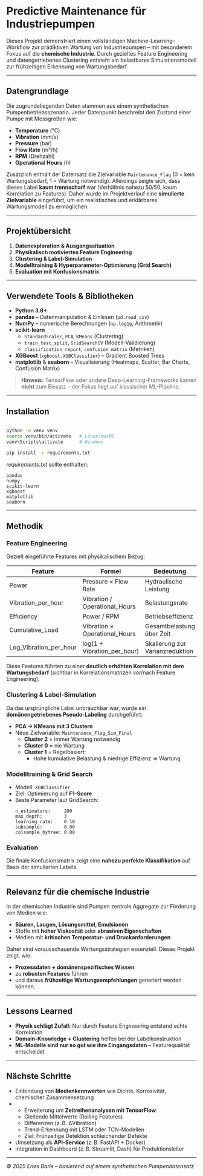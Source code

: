 # Predictive Maintenance für Industrie­pumpen

Dieses Projekt demonstriert einen vollständigen Machine-Learning-Workflow zur prädiktiven Wartung von Industrie­pumpen – mit besonderem Fokus auf die **chemische Industrie**. Durch gezieltes Feature Engineering und datengetriebenes Clustering entsteht ein belastbares Simulationsmodell zur frühzeitigen Erkennung von Wartungsbedarf.

---

##  Datengrundlage

Die zugrundeliegenden Daten stammen aus einem synthetischen Pumpenbetriebsszenario. Jeder Datenpunkt beschreibt den Zustand einer Pumpe mit Messgrößen wie:

- **Temperature** (°C)
- **Vibration** (mm/s)
- **Pressure** (bar)
- **Flow Rate** (m³/h)
- **RPM** (Drehzahl)
- **Operational Hours** (h)

Zusätzlich enthält der Datensatz die Zielvariable `Maintenance_Flag` (0 = kein Wartungsbedarf, 1 = Wartung notwendig). Allerdings zeigte sich, dass dieses Label **kaum trennscharf** war (Verhältnis nahezu 50/50, kaum Korrelation zu Features). Daher wurde im Projektverlauf eine **simulierte Zielvariable** eingeführt, um ein realistisches und erklärbares Wartungsmodell zu ermöglichen.

---

##  Projektübersicht

1. **Datenexploration & Ausgangssituation**
2. **Physikalisch motiviertes Feature Engineering**
3. **Clustering & Label-Simulation**
4. **Modelltraining & Hyperparameter-Optimierung (Grid Search)**
5. **Evaluation mit Konfusionsmatrix**

---

##  Verwendete Tools & Bibliotheken

- **Python 3.8+**
- **pandas** – Datenmanipulation & Einlesen (`pd.read_csv`)
- **NumPy** – numerische Berechnungen (`np.log1p`, Arithmetik)
- **scikit-learn**
  - `StandardScaler`, `PCA`, `KMeans` (Clustering)
  - `train_test_split`, `GridSearchCV` (Modell-Validierung)
  - `classification_report`, `confusion_matrix` (Metriken)
- **XGBoost** (`xgboost.XGBClassifier`) – Gradient Boosted Trees
- **matplotlib** & **seaborn** – Visualisierung (Heatmaps, Scatter, Bar Charts, Confusion Matrix)

> **Hinweis:** TensorFlow oder andere Deep-Learning-Frameworks kamen **nicht** zum Einsatz – der Fokus liegt auf klassischer ML-Pipeline.

---

##  Installation

```bash

python -m venv venv
source venv/bin/activate   # Linux/macOS
venv\Scripts\activate      # Windows

pip install -r requirements.txt
```

*requirements.txt* sollte enthalten:

```
pandas
numpy
scikit-learn
xgboost
matplotlib
seaborn
```

---

##  Methodik

### Feature Engineering

Gezielt eingeführte Features mit physikalischem Bezug:

| Feature                  | Formel                           | Bedeutung                            |
|--------------------------|----------------------------------|--------------------------------------|
| Power                    | Pressure × Flow Rate             | Hydraulische Leistung                |
| Vibration_per_hour       | Vibration / Operational_Hours    | Belastungsrate                       |
| Efficiency               | Power / RPM                      | Betriebseffizienz                    |
| Cumulative_Load          | Vibration × Operational_Hours    | Gesamtbelastung über Zeit           |
| Log_Vibration_per_hour   | log(1 + Vibration_per_hour)      | Skalierung zur Varianzreduktion     |


Diese Features führten zu einer **deutlich erhöhten Korrelation mit dem Wartungsbedarf** (sichtbar in Korrelationsmatrizen vor/nach Feature Engineering).

### Clustering & Label-Simulation

Da das ursprüngliche Label unbrauchbar war, wurde ein **domänengetriebenes Pseudo-Labeling** durchgeführt:

- **PCA → KMeans mit 3 Clustern**
- Neue Zielvariable: `Maintenance_Flag_Sim_Final`
  - **Cluster 2** = immer Wartung notwendig
  - **Cluster 0** = nie Wartung
  - **Cluster 1** = Regelbasiert:
    - Hohe kumulative Belastung & niedrige Effizienz ⇒ Wartung

### Modelltraining & Grid Search

- Modell: `XGBClassifier`
- Ziel: Optimierung auf **F1-Score**
- Beste Parameter laut GridSearch:
  ```
  n_estimators:     200  
  max_depth:        3  
  learning_rate:    0.10  
  subsample:        0.80  
  colsample_bytree: 0.80
  ```

### Evaluation

Die finale Konfusionsmatrix zeigt eine **nahezu perfekte Klassifikation** auf Basis der simulierten Labels.

---

##  Relevanz für die chemische Industrie

In der chemischen Industrie sind Pumpen zentrale Aggregate zur Förderung von Medien wie:

- **Säuren, Laugen, Lösungsmittel, Emulsionen**
- Stoffe mit **hoher Viskosität** oder **abrasiven Eigenschaften**
- Medien mit **kritischen Temperatur- und Druckanforderungen**

Daher sind vorausschauende Wartungsstrategien essenziell. Dieses Projekt zeigt, wie:

- **Prozessdaten + domänenspezifisches Wissen**
- zu **robusten Features** führen
- und daraus **frühzeitige Wartungsempfehlungen** generiert werden können.

---

##  Lessons Learned

-  **Physik schlägt Zufall:** Nur durch Feature Engineering entstand echte Korrelation
-  **Domain-Knowledge + Clustering** helfen bei der Labelkonstruktion
-  **ML-Modelle sind nur so gut wie ihre Eingangsdaten** – Featurequalität entscheidet

---

##  Nächste Schritte

- Einbindung von **Medienkennwerten** wie Dichte, Korrosivität, chemischer Zusammensetzung
- - Erweiterung um **Zeitreihenanalysen mit TensorFlow**:
  - Gleitende Mittelwerte (Rolling Features)
  - Differenzen (z. B. ΔVibration)
  - Trend-Erkennung mit LSTM oder TCN-Modellen
  - Ziel: Frühzeitige Detektion schleichender Defekte
- Umsetzung als **API-Service** (z. B. FastAPI + Docker)
- Integration in Dashboard (z. B. Streamlit, Dash) für Produktionsleiter

---

*© 2025 Enes Baris – basierend auf einem synthetischen Pumpendatensatz*

